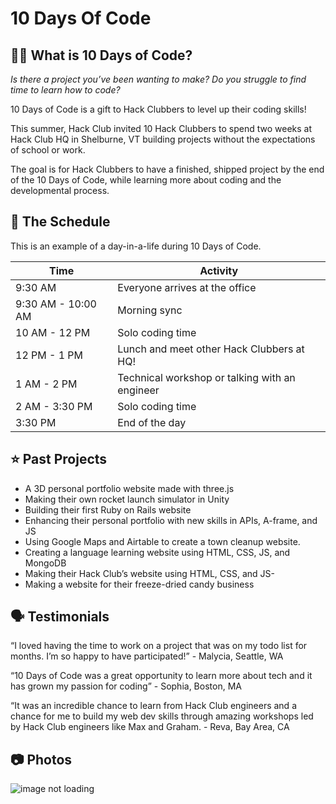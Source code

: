 # 10 Days Of Code

## 👩‍💻 What is 10 Days of Code?
_Is there a project you’ve been wanting to make?
Do you struggle to find time to learn how to code?_

10 Days of Code is a gift to Hack Clubbers to level up their coding skills!

This summer, Hack Club invited 10 Hack Clubbers to spend two weeks at Hack Club HQ in Shelburne, VT building projects without the expectations of school or work.

The goal is for Hack Clubbers to have a finished, shipped project by the end of the 10 Days of Code, while learning more about coding and the developmental process. 

## 📅 The Schedule
This is an example of a day-in-a-life during 10 Days of Code.

| Time | Activity                                                                 |
|-----|-------------------------------------------------------------------------|
| 9:30 AM | Everyone arrives at the office |
| 9:30 AM - 10:00 AM | Morning sync |
| 10 AM - 12 PM  | Solo coding time |
| 12 PM - 1 PM  | Lunch and meet other Hack Clubbers at HQ! |
| 1 AM - 2 PM  | Technical workshop or talking with an engineer |
| 2 AM - 3:30 PM  | Solo coding time |
| 3:30 PM  | End of the day |

## ⭐ Past Projects

- A 3D personal portfolio website made with three.js
- Making their own rocket launch simulator in Unity
- Building their first Ruby on Rails website
- Enhancing their personal portfolio with new skills in APIs, A-frame, and JS
- Using Google Maps and Airtable to create a town cleanup website.
- Creating a language learning website using HTML, CSS, JS, and MongoDB
- Making their Hack Club’s website using HTML, CSS, and JS-
- Making a website for their freeze-dried candy business

## 🗣️ Testimonials

“I loved having the time to work on a project that was on my todo list for months. I’m so happy to have participated!” - Malycia, Seattle, WA

“10 Days of Code was a great opportunity to learn more about tech and it has grown my passion for coding” - Sophia, Boston, MA

“It was an incredible chance to learn from Hack Club engineers and  a chance for me to build my web dev skills through amazing workshops led by Hack Club engineers like Max and Graham. - Reva, Bay Area, CA

## 📷 Photos

![image not loading](https://cloud-eic4a2do1-hack-club-bot.vercel.app/0pxl_20240626_184338302.mp.jpg)
